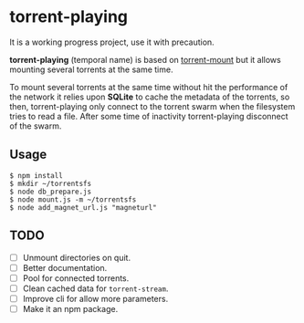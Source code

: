 # torrent-playing

It is a working progress project, use it with precaution.

**torrent-playing** (temporal name) is based on [torrent-mount](https://github.com/mafintosh/torrent-mount)
but it allows mounting several torrents at the same time.

To mount several torrents at the same time without hit the performance of the network it relies upon **SQLite** to
cache the metadata of the torrents, so then, torrent-playing only connect to the torrent swarm when the filesystem tries to read a file. After some time of inactivity torrent-playing disconnect of the swarm.

## Usage

```
$ npm install
$ mkdir ~/torrentsfs
$ node db_prepare.js
$ node mount.js -m ~/torrentsfs
$ node add_magnet_url.js "magneturl"
```

## TODO

- [ ] Unmount directories on quit.
- [ ] Better documentation.
- [ ] Pool for connected torrents.
- [ ] Clean cached data for `torrent-stream`.
- [ ] Improve cli for allow more parameters.
- [ ] Make it an npm package.
